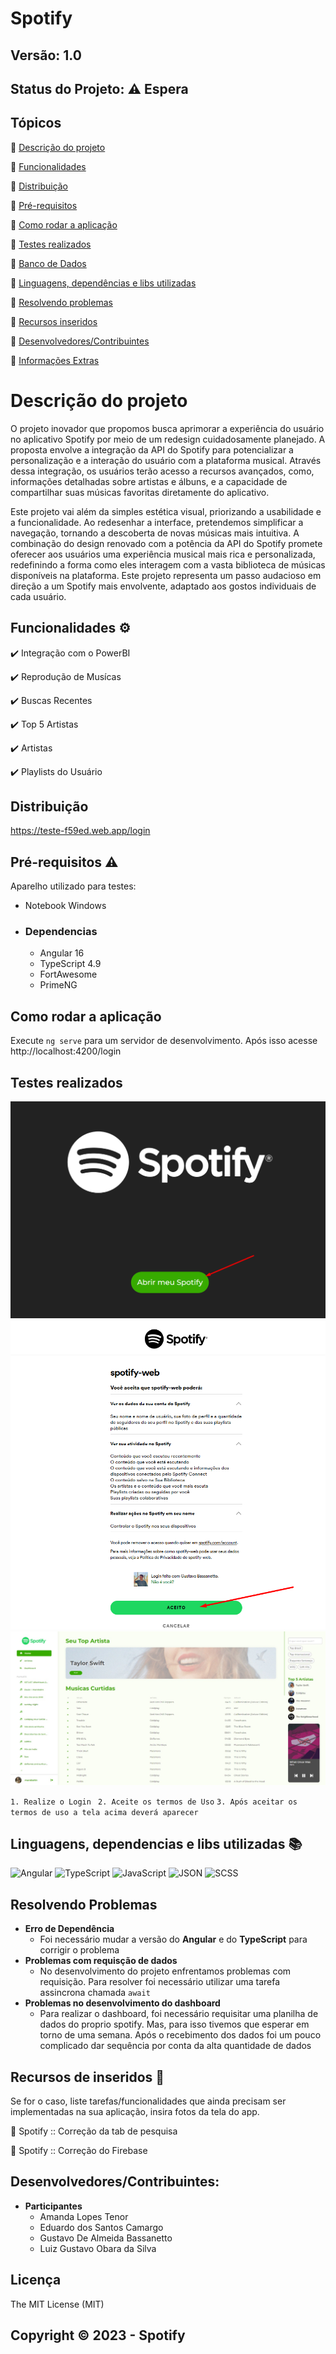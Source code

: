 # Spotify
## Versão: 1.0
## Status do Projeto: ⚠️ Espera

## Tópicos
🔹 [Descrição do projeto](https://github.com/Bassanetto/spotify-web#descricao-do-projeto)

🔹 [Funcionalidades](https://github.com/Bassanetto/spotify-web#funcionalidades)

🔹 [Distribuição](https://github.com/Bassanetto/spotify-web#distribuicao)

🔹 [Pré-requisitos](https://github.com/Bassanetto/spotify-web#pré-requisitos)

🔹 [Como rodar a aplicação](https://github.com/Bassanetto/spotify-web#como-rodar-a-aplicacao)

🔹 [Testes realizados](https://github.com/Bassanetto/spotify-web#testes-realizados)

🔹 [Banco de Dados](https://github.com/Bassanetto/spotify-web#banco-de-dados)

🔹 [Linguagens, dependências e libs utilizadas](https://github.com/Bassanetto/spotify-web#linguagens-dependencias-e-libs-utilizadas)

🔹 [Resolvendo problemas](https://github.com/Bassanetto/spotify-web#resolvendo-problemas)

🔹 [Recursos inseridos](https://github.com/Bassanetto/spotify-web#recursos-inseridos)

🔹 [Desenvolvedores/Contribuintes](https://github.com/Bassanetto/spotify-web#desenvolvedores/contribuintes)

🔹 [Informações Extras](https://github.com/Bassanetto/spotify-web#informacoes-extras)


# Descrição do projeto
O projeto inovador que propomos busca aprimorar a experiência do usuário no aplicativo Spotify por meio de um redesign cuidadosamente planejado. A proposta envolve a integração da API do Spotify para potencializar a personalização e a interação do usuário com a plataforma musical. Através dessa integração, os usuários terão acesso a recursos avançados, como, informações detalhadas sobre artistas e álbuns, e a capacidade de compartilhar suas músicas favoritas diretamente do aplicativo.

Este projeto vai além da simples estética visual, priorizando a usabilidade e a funcionalidade. Ao redesenhar a interface, pretendemos simplificar a navegação, tornando a descoberta de novas músicas mais intuitiva. A combinação do design renovado com a potência da API do Spotify promete oferecer aos usuários uma experiência musical mais rica e personalizada, redefinindo a forma como eles interagem com a vasta biblioteca de músicas disponíveis na plataforma. Este projeto representa um passo audacioso em direção a um Spotify mais envolvente, adaptado aos gostos individuais de cada usuário.

## Funcionalidades ⚙️
✔️ Integração com o PowerBI

✔️ Reprodução de Musícas

✔️ Buscas Recentes

✔️ Top 5 Artistas

✔️ Artistas

✔️ Playlists do Usuário

## Distribuição
https://teste-f59ed.web.app/login

## Pré-requisitos ⚠️
Aparelho utilizado para testes:
- Notebook Windows

- ### Dependencias
  - Angular 16
  - TypeScript 4.9
  - FortAwesome
  - PrimeNG

## Como rodar a aplicação
Execute `ng serve` para um servidor de desenvolvimento. Após isso acesse http://localhost:4200/login

## Testes realizados
![login.png](README/img/login.png)
![autenticacao.png](README/img/autenticacao.png)
![tela-player.png](README/img/tela-player.jpeg)

`1. Realize o Login `
`2. Aceite os termos de Uso`
`3. Após aceitar os termos de uso a tela acima deverá aparecer`

## Linguagens, dependencias e libs utilizadas 📚
![Angular](https://img.shields.io/badge/Angular-red?style=for-the-badge&logo=angular&logoColor=white)
![TypeScript](https://img.shields.io/badge/TypeScript-blue?style=for-the-badge&logo=typeScript&logoColor=white)
![JavaScript](https://img.shields.io/badge/JavaScript-yellow?style=for-the-badge&logo=javascript&logoColor=white)
![JSON](https://img.shields.io/badge/JSON-black?style=for-the-badge&logo=json&logoColor=green)
![SCSS](https://img.shields.io/badge/SCSS-pink?style=for-the-badge&logo=scss&logoColor=white)


## Resolvendo Problemas
 - **Erro de Dependência**
   - Foi necessário mudar a versão do **Angular** e do **TypeScript** para corrigir o problema
 - **Problemas com requisção de dados**
   - No desenvolvimento do projeto enfrentamos problemas com requisição. Para resolver foi necessário utilizar uma tarefa assincrona chamada `await`
 - **Problemas no desenvolvimento do dashboard**
   - Para realizar o dashboard, foi necessário requisitar uma planilha de dados do proprio spotify. Mas, para isso tivemos que esperar em torno de uma semana. Após o recebimento dos dados foi um pouco complicado dar sequência por conta da alta quantidade de dados

## Recursos de inseridos 🧰
Se for o caso, liste tarefas/funcionalidades que ainda precisam ser implementadas na sua aplicação, insira fotos da tela do app.

📝 Spotify :: Correção da tab de pesquisa

📝 Spotify :: Correção do Firebase

## Desenvolvedores/Contribuintes:
- **Participantes**
  - Amanda Lopes Tenor
  - Eduardo dos Santos Camargo
  - Gustavo De Almeida Bassanetto
  - Luiz Gustavo Obara da Silva

## Licença
The MIT License (MIT)

## Copyright ©️ 2023 - Spotify
